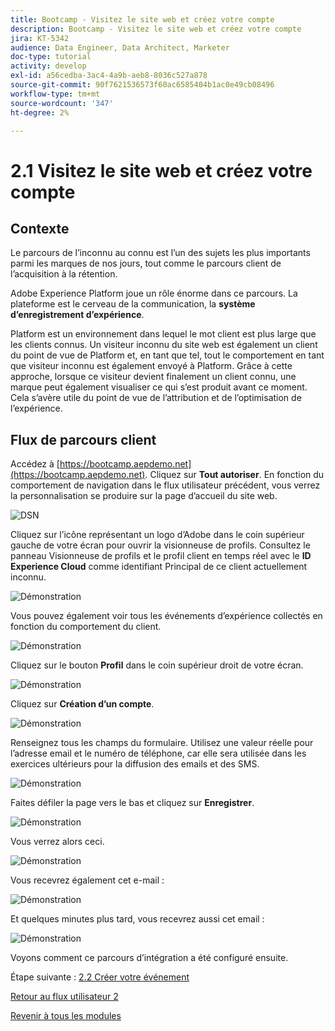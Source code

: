 ```yaml
---
title: Bootcamp - Visitez le site web et créez votre compte
description: Bootcamp - Visitez le site web et créez votre compte
jira: KT-5342
audience: Data Engineer, Data Architect, Marketer
doc-type: tutorial
activity: develop
exl-id: a56cedba-3ac4-4a9b-aeb8-8036c527a878
source-git-commit: 90f7621536573f60ac6585404b1ac0e49cb08496
workflow-type: tm+mt
source-wordcount: '347'
ht-degree: 2%

---
```


# 2.1 Visitez le site web et créez votre compte

## Contexte

Le parcours de l’inconnu au connu est l’un des sujets les plus importants parmi les marques de nos jours, tout comme le parcours client de l’acquisition à la rétention.

Adobe Experience Platform joue un rôle énorme dans ce parcours. La plateforme est le cerveau de la communication, la **système d’enregistrement d’expérience**.

Platform est un environnement dans lequel le mot client est plus large que les clients connus. Un visiteur inconnu du site web est également un client du point de vue de Platform et, en tant que tel, tout le comportement en tant que visiteur inconnu est également envoyé à Platform. Grâce à cette approche, lorsque ce visiteur devient finalement un client connu, une marque peut également visualiser ce qui s’est produit avant ce moment. Cela s’avère utile du point de vue de l’attribution et de l’optimisation de l’expérience.

## Flux de parcours client

Accédez à [https://bootcamp.aepdemo.net](https://bootcamp.aepdemo.net). Cliquez sur **Tout autoriser**. En fonction du comportement de navigation dans le flux utilisateur précédent, vous verrez la personnalisation se produire sur la page d’accueil du site web.

![DSN](./images/web8.png)

Cliquez sur l’icône représentant un logo d’Adobe dans le coin supérieur gauche de votre écran pour ouvrir la visionneuse de profils. Consultez le panneau Visionneuse de profils et le profil client en temps réel avec le **ID Experience Cloud** comme identifiant Principal de ce client actuellement inconnu.

![Démonstration](./images/pv1.png)

Vous pouvez également voir tous les événements d’expérience collectés en fonction du comportement du client.

![Démonstration](./images/pv3.png)

Cliquez sur le bouton **Profil** dans le coin supérieur droit de votre écran.

![Démonstration](./images/pv4.png)

Cliquez sur **Création d’un compte**.

![Démonstration](./images/pv5.png)

Renseignez tous les champs du formulaire. Utilisez une valeur réelle pour l’adresse email et le numéro de téléphone, car elle sera utilisée dans les exercices ultérieurs pour la diffusion des emails et des SMS.

![Démonstration](./images/pv7.png)

Faites défiler la page vers le bas et cliquez sur **Enregistrer**.

![Démonstration](./images/pv8.png)

Vous verrez alors ceci.

![Démonstration](./images/pv9.png)

Vous recevrez également cet e-mail :

![Démonstration](./images/pv10.png)

Et quelques minutes plus tard, vous recevrez aussi cet email :

![Démonstration](./images/pv11.png)

Voyons comment ce parcours d’intégration a été configuré ensuite.

Étape suivante : [2.2 Créer votre événement](./ex2.md)

[Retour au flux utilisateur 2](./uc2.md)

[Revenir à tous les modules](../../overview.md)
